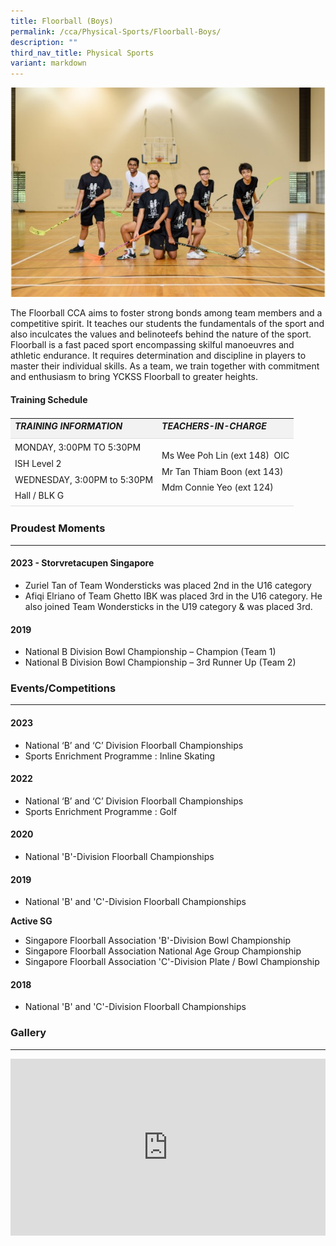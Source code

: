 ```yaml
---
title: Floorball (Boys)
permalink: /cca/Physical-Sports/Floorball-Boys/
description: ""
third_nav_title: Physical Sports
variant: markdown
---
```

![](/images/Our%20Curriculum/Non%20Academic%20Programmes/CoCurricular%20Activities/Physical%20Sports/Floorball%20(Boys)/F1.jpg)

<p>The Floorball CCA aims to foster strong bonds among team members and a competitive spirit. It teaches our students the fundamentals of the sport and also inculcates the values and belinoteefs behind the nature of the sport. Floorball is a fast paced sport encompassing skilful manoeuvres and athletic endurance. It requires determination and discipline in players to master their individual skills. As a team, we train together with commitment and enthusiasm to bring YCKSS Floorball to greater heights.</p>

<h4>Training&nbsp;Schedule</h4>
<table class="yck-table">
	<thead>
		<tr>
			<th class="yck-th"><h5>Training Information</h5></th>
			<th class="yck-th"><h5>Teachers-in-charge</h5></th>
		</tr>
	</thead>
	<tbody>
		<tr>
			<td class="yck-td">
				MONDAY, 3:00PM TO 5:30PM<br>ISH Level 2<br>WEDNESDAY, 3:00PM to 5:30PM<br>Hall / BLK G
			</td>
			<td class="yck-td">
				Ms Wee Poh Lin (ext 148) &nbsp;OIC<br> Mr Tan Thiam Boon (ext 143)<br>Mdm Connie Yeo (ext 124)
			</td>
		</tr>
	</tbody>
</table>


### Proudest Moments
---
#### 2023 - Storvretacupen Singapore 
-	Zuriel Tan of Team Wondersticks was placed 2nd in the U16 category
-	Afiqi Elriano of Team Ghetto IBK was placed 3rd in the U16 category.  He also joined Team Wondersticks in the U19 category &amp; was placed 3rd. 

#### 2019
- National B Division Bowl Championship – Champion (Team 1)
- National B Division Bowl Championship – 3rd&nbsp;Runner Up (Team 2)

### Events/Competitions
---
#### 2023
- National ‘B’ and ‘C’ Division Floorball Championships
- Sports Enrichment Programme : Inline Skating 

#### 2022
- National ‘B’ and ‘C’ Division Floorball Championships
- Sports Enrichment Programme : Golf

#### 2020
- National 'B'-Division Floorball Championships

#### 2019
- National 'B' and 'C'-Division Floorball Championships

**Active SG**
- Singapore Floorball Association 'B'-Division Bowl Championship
- Singapore Floorball Association National Age Group Championship
- Singapore Floorball Association 'C'-Division Plate / Bowl Championship

#### 2018
- National 'B' and 'C'-Division Floorball Championships


### Gallery
---

<div class="yck-component">
	<div class="video-container">
		<iframe allowfullscreen="true" height="1109" width="1920" frameborder="0" src="https://docs.google.com/presentation/d/e/2PACX-1vQWDJIuYYGFe5AT6NAXwrRtEcce3vzRIT7pFT6F_vhupSgIRQBm7yV7ciiP-0dMfQ/pubembed?start=true&amp;loop=true&amp;delayms=10000"></iframe>
	</div>
	</div>
	
<style>
	
.yck-component .video-container {
    position: relative;
    width: 100%;
    padding-bottom: 56.25%;
    /* 16:9 aspect ratio */
    height: 0;
    overflow: hidden;
    margin-bottom: var(--yck-spacing-unit);
}

.yck-component .video-container iframe {
    position: absolute;
    top: 0;
    left: 0;
    width: 100%;
    height: 100%;
}

.yck-table {
	border-collapse: collapse;
	max-width: 100%;
	margin-top: 1.5em;
	margin-bottom: clamp(1em, 5%, 3em);
}

.yck-th {
	background-color: #f2f2f2;
	text-align: left;
	border-bottom: 1px solid #ddd;
	text-transform: uppercase;
}

.yck-th h4, .yck-th h5, .yck-th h6 {
    margin: 0 0 0.5em 0;
}

.yck-td {
	border-bottom: 1px solid #ddd;
	max-width: 300px;
	word-wrap: break-word;
	line-height: 1.6rem;
}


	
</style>